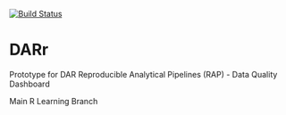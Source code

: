 [![Build Status](https://app.travis-ci.com/companieshouse/DARr.svg?branch=main)](https://app.travis-ci.com/companieshouse/DARr)

# DARr
Prototype for DAR Reproducible Analytical Pipelines (RAP) -
Data Quality Dashboard

Main R Learning Branch